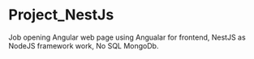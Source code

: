 # Project_NestJs

Job opening Angular web page using Angualar for frontend, NestJS as NodeJS framework work, No SQL MongoDb. 
